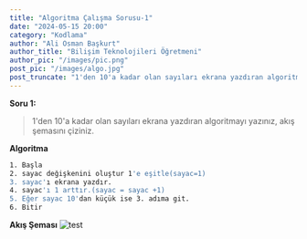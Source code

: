```yaml
---
title: "Algoritma Çalışma Sorusu-1"
date: "2024-05-15 20:00"
category: "Kodlama"
author: "Ali Osman Başkurt"
author_title: "Bilişim Teknolojileri Öğretmeni"
author_pic: "/images/pic.png"
post_pic: "/images/algo.jpg"
post_truncate: "1'den 10'a kadar olan sayıları ekrana yazdıran algoritmayı yazınız.Akış şemasını çiziniz"
---
```


**Soru 1:**

> 1'den 10'a kadar olan sayıları ekrana yazdıran algoritmayı yazınız, akış şemasını çiziniz.

**Algoritma**

```sh
1. Başla
2. sayac değişkenini oluştur 1'e eşitle(sayac=1)
3. sayac'ı ekrana yazdır.
4. sayac'ı 1 arttır.(sayac = sayac +1)
5. Eğer sayac 10'dan küçük ise 3. adıma git.
6. Bitir
```

**Akış Şeması**
![test](/images/Flowchart-22.png)
